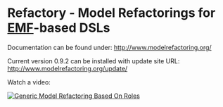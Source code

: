 # Refactory - Model Refactorings for [EMF](https://eclipse.org/modeling/emf/)-based DSLs

Documentation can be found under: http://www.modelrefactoring.org/

Current version 0.9.2 can be installed with update site URL: http://www.modelrefactoring.org/update/

Watch a video:

[![Generic Model Refactoring Based On Roles](https://i.imgur.com/H0nZW8p.png)](https://vimeo.com/11041450 "Generic Model Refactoring Based On Roles")
